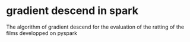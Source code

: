 # gradient descend in spark


The algorithm of gradient descend for the evaluation of the ratting of the films developped on pyspark
